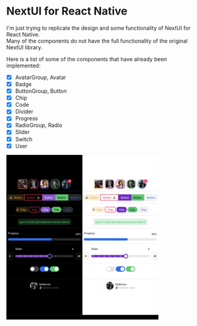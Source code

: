 # NextUI for React Native

I'm just trying to replicate the design and some functionality of NextUI for React Native.\
Many of the components do not have the full functionality of the original NextUI library.

Here is a list of some of the components that have already been implemented:

- [x] AvatarGroup, Avatar
- [x] Badge
- [x] ButtonGroup, Button
- [x] Chip
- [x] Code
- [x] Divider
- [x] Progress
- [x] RadioGroup, Radio
- [x] Slider
- [x] Switch
- [x] User

<div align="center">
    <div style="display: flex; align-items: flex-start;">
        <img src="./src/images/dark.png" alt="isolated" width="200"/>
        <img src="./src/images/light.png" alt="isolated" width="200"/>
    </div>
</div>

